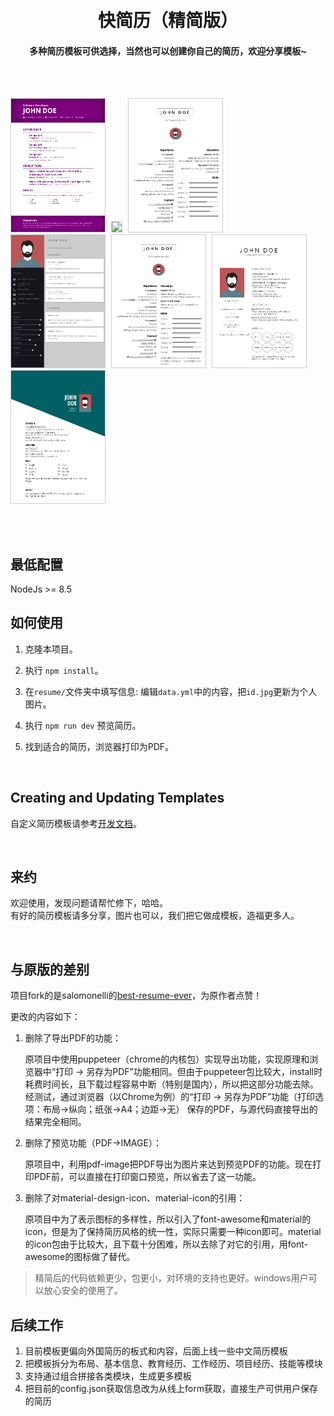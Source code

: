 <h1 align="center">
  <br>
  快简历（精简版）
  <br>
</h1>

<h4 align="center">
  多种简历模板可供选择，当然也可以创建你自己的简历，欢迎分享模板~
</h4>

<br>
<br>

<p align="left">
<img src="src/assets/preview/resume-purple.png" width="150" style="margin-right:5px; border: 1px solid #ccc;" />
<img src="src/assets/preview/resume-side-bar-rtl.png" width="150" style="margin-right:5px; border: 1px solid #ccc;" />
<img src="src/assets/preview/resume-left-right-rtl.png" width="150" style="margin-right:5px; border: 1px solid #ccc;" />
<img src="src/assets/preview/resume-material-dark.png" width="150" style="margin-right:5px; border: 1px solid #ccc;" />
<img src="src/assets/preview/resume-left-right.png" width="150" style="margin-right:5px; border: 1px solid #ccc;" />
<img src="src/assets/preview/resume-side-bar.png" width="150" style="margin-right:5px; border: 1px solid #ccc;" />
<img src="src/assets/preview/resume-oblique.png" width="150" style="margin-right:5px; border: 1px solid #ccc;" />
</p>

<br>
<br>

## 最低配置

NodeJs >= 8.5

## 如何使用

1. 克隆本项目。

2. 执行 `npm install`。

3. 在`resume/`文件夹中填写信息: 编辑`data.yml`中的内容，把`id.jpg`更新为个人图片。

4. 执行 `npm run dev` 预览简历。

5. 找到适合的简历，浏览器打印为PDF。

<br>


## Creating and Updating Templates

自定义简历模板请参考<a href="DEVELOPER.md">开发文档</a>。

<br>


## 来约
欢迎使用，发现问题请帮忙修下，哈哈。  
有好的简历模板请多分享，图片也可以，我们把它做成模板，造福更多人。
<br>


<br>

## 与原版的差别
项目fork的是salomonelli的<a href="https://salomonelli.github.io/best-resume-ever">best-resume-ever</a>，为原作者点赞！

更改的内容如下：
1. 删除了导出PDF的功能：

    原项目中使用puppeteer（chrome的内核包）实现导出功能，实现原理和浏览器中“打印 -> 另存为PDF”功能相同。但由于puppeteer包比较大，install时耗费时间长，且下载过程容易中断（特别是国内），所以把这部分功能去除。  
    经测试，通过浏览器（以Chrome为例）的“打印 -> 另存为PDF”功能（打印选项：布局->纵向；纸张->A4；边距->无） 保存的PDF，与源代码直接导出的结果完全相同。

2. 删除了预览功能（PDF->IMAGE）：

   原项目中，利用pdf-image把PDF导出为图片来达到预览PDF的功能。现在打印PDF前，可以直接在打印窗口预览，所以省去了这一功能。

3. 删除了对material-design-icon、material-icon的引用：

   原项目中为了表示图标的多样性，所以引入了font-awesome和material的icon，但是为了保持简历风格的统一性，实际只需要一种icon即可。material的icon包由于比较大，且下载十分困难，所以去除了对它的引用，用font-awesome的图标做了替代。


>精简后的代码依赖更少，包更小，对环境的支持也更好。windows用户可以放心安全的使用了。

## 后续工作
1. 目前模板更偏向外国简历的板式和内容，后面上线一些中文简历模板
2. 把模板拆分为布局、基本信息、教育经历、工作经历、项目经历、技能等模块
3. 支持通过组合拼接各类模块，生成更多模板
4. 把目前的config.json获取信息改为从线上form获取，直接生产可供用户保存的简历